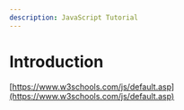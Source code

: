 ```yaml
---
description: JavaScript Tutorial
---
```


# Introduction

[https://www.w3schools.com/js/default.asp](https://www.w3schools.com/js/default.asp)

